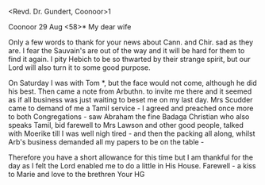 <Revd. Dr. Gundert, Coonoor>1

 Coonoor 29 Aug <58>*
My dear wife

Only a few words to thank for your news about Cann. and Chir. sad as they are. I fear the Sauvain's are out of the way and it will be hard for them to find it again. I pity Hebich to be so thwarted by their strange spirit, but our Lord will also turn it to some good purpose.

On Saturday I was with Tom <Stanes>*, but the face would not come, although he did his best. Then came a note from Arbuthn. to invite me there and it seemed as if all business was just waiting to beset me on my last day. Mrs Scudder came to demand of me a Tamil service - I agreed and preached once more to both Congregations - saw Abraham the fine Badaga Christian who also speaks Tamil, bid farewell to Mrs Lawson and other good people, talked with Moerike till I was well nigh tired - and then the packing all along, whilst Arb's business demanded all my papers to be on the table -

Therefore you have a short allowance for this time but I am thankful for the day as I felt the Lord enabled me to do a little in His House. Farewell - a kiss to Marie and love to the brethren
 Your HG

